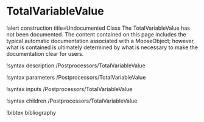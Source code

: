 <!-- MOOSE Documentation Stub: Remove this when content is added. -->

# TotalVariableValue

!alert construction title=Undocumented Class
The TotalVariableValue has not been documented. The content contained on this page includes the
typical automatic documentation associated with a MooseObject; however, what is contained is
ultimately determined by what is necessary to make the documentation clear for users.

!syntax description /Postprocessors/TotalVariableValue

!syntax parameters /Postprocessors/TotalVariableValue

!syntax inputs /Postprocessors/TotalVariableValue

!syntax children /Postprocessors/TotalVariableValue

!bibtex bibliography
